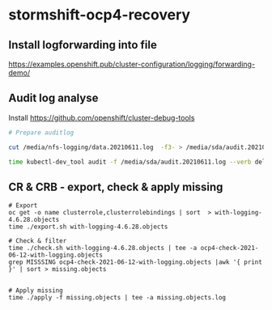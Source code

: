 # stormshift-ocp4-recovery

## Install logforwarding into file

<https://examples.openshift.pub/cluster-configuration/logging/forwarding-demo/>

## Audit log analyse

Install <https://github.com/openshift/cluster-debug-tools>

```bash
# Prepare auditlog

cut /media/nfs-logging/data.20210611.log  -f3- > /media/sda/audit.20210611.log

time kubectl-dev_tool audit -f /media/sda/audit.20210611.log --verb delete | tee -a /media/sda/audit.20210611-delete.log

```

## CR & CRB - export, check & apply missing

```
# Export
oc get -o name clusterrole,clusterrolebindings | sort  > with-logging-4.6.28.objects 
time ./export.sh with-logging-4.6.28.objects

# Check & filter
time ./check.sh with-logging-4.6.28.objects | tee -a ocp4-check-2021-06-12-with-logging.objects
grep MISSSING ocp4-check-2021-06-12-with-logging.objects |awk '{ print  }' | sort > missing.objects


# Apply missing
time ./apply -f missing.objects | tee -a missing.objects.log


```

